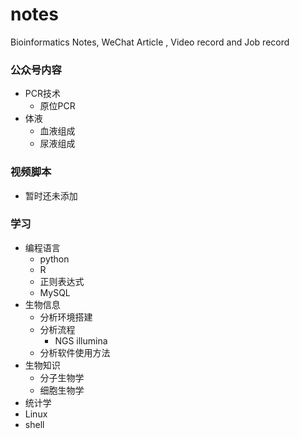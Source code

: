 # notes

Bioinformatics Notes, WeChat Article , Video record and Job record



### 公众号内容
+ PCR技术
  + 原位PCR
+ 体液
  + 血液组成
  + 尿液组成



### 视频脚本

+ 暂时还未添加



### 学习

+ 编程语言
  + python
  + R
  + 正则表达式
  + MySQL
+ 生物信息
  + 分析环境搭建
  + 分析流程
    + NGS illumina
  + 分析软件使用方法
+ 生物知识
  + 分子生物学
  + 细胞生物学
+ 统计学
+ Linux
+ shell
